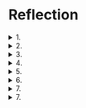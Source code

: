 # Reflection

<details>
<summary>1.</summary>
   
_Unary_, _server streaming_, dan _bi-directional streaming_ _RPC_ adalah beberapa contoh metode komunikasi yang sering digunakan dalam _RPC_. Ketiganya memiliki karakteristik dan penggunaan optimal yang berbeda-beda. Pada _**Unary RPC**_, _client_ mengirimkan satu _request_ ke server dan mendapatkan satu _response_ dari server. Metode ini efektif digunakan untuk operasi yang membutuhkan _response_ cepat secara langsung. Sebagai contoh, _unary RPC_ cocok untuk pemgambilan data pengguna dan pemeriksaan status layanan. Di sisi lain, _**server streaming RPC**_ memiliki cara kerja, yaitu _client_ mengirim satu _request_ ke sever, tetapi dapat menerima banyak _response_ dalam _stream_. _Server_ terus mengirimkan data sampai semua informasi dikirim atau koneksi ditutup. Contoh kasus di mana metode ini efektif adalah pengiriman log server, _monitoring real time_ dari sensor atau data pasar, dan layanan lain yang memerlukan pengiriman data secara bertahap tetapi terus-menerus. Terakhir, _bi-directional RPC_ adalah metode yang memungkinkan _client_ untuk mengirimkan _request_ secara terus menerus kepada server. Di sisi lain, server juga dapat mengirimkan _response_ secara serangkaian dalam bentuk _stream_.Dengan demikian, metode ini memungkinkan komunikasi dua arah secara asinkronus Metode ini cocok digunakan untuk penggunaan seperti aplikasi _chat_, sistem kolaborasi _real-time_, dan bentuk layanan lainnya yane membutuhkan pertukaran data secara cepat dan terus-menerus antara server dan _client_
</details>

<details>
<summary>2.</summary>
   
Penerapan gRPC pada Rust memiliki beberapa celah yang dapat menjadi risiko. Beberapa di antaranya adalah konfigurasi TLS yang salah (dapat membuka celah untuk serangan _man in the middle_), kebocoran informasi melalui metadata, penyalahgunaan autentikasi dan otorisasi, serangan DoS (Denial of Service), pengelolaan kunci yang buruk, celah pada implementasi dependensi, dan risiko terbukanya _souce code_. Untuk meminimalkan risiko dari penggunaan gRPC, terdapat beberapa aspek sekuriti yang perlu dipehartikan (dilakukan). Beberapa di antaranya adalah sebagai berikut.
   - **Autentikasi:** Penggunaan token seperti JWT, penggunaan sertifikan TLS/SSL, dan penggunaan autentikasi mTLS
   - **Otrisasi:** Pengendalian RBAC dan penggunaan kebijakan keamanan seperti ACLs
   - **Enkripsi data:** Penggunaan enkripsi transport (TLS) dan enkripsi tingkat aplikasi
   - **Pengelolaan kunci dan sertifikat:** Rotasi kunci dan sertifikat secara regular dan penyimpanan kunci yang aman (misalnya dengan menggunakan layanan manajemen kunci atau modul keamanan perangkat keras)
</details>

<details>
<summary>3.</summary>
   
Terdapat beberapa hal yang mungkin menjadi tantangan dari penggunaan metode tersebut. Beberapa di antaranya adalah sebagai berikut.

   - **Sinkronisasi pesan**, perlu memastikan bahwa pesan antar pihak tiba dalam urutan yan seharusnya dan tidak ada pesan yang hilang di tengah jalan.
   - **Manajemen koneksi**, koneksi yang stabil penting untuk menjaga komunikasi antara _client_ dan server
   - **_Error handling_**, perlu ada _error handling_ yang baik untuk memulihkan koneksi dan menjaga agar data tidak hilang atau terputus
   - **_Scalability_**, program perlu memiliki kemampuan untuk menangani banyak koneksi dengan efisien
   - **_Security_**, perlu ada penerapan perlindungan keamanan
   - **_Code maintainability_**
</details>

<details>
<summary>4. </summary>
   
Penggunaan `tokio_stream::wrappers::ReceiverStream` untuk _streaming response_ pada gRPC memiliki beberapa kelebihan. Kelebihan yang dimiliki dari penggunaannya di antaranya adalah terintegrasi dengan baik dengan ekosistem Tokio dan Memudahkan implementasi _streaming_. Di sisi lain, penggunaan tersebut juga memiliki kekurangan. Beberapa kekurangan tersebut di antaranya adalah kontrol terbatas atas Backpressure dan ketergantungan pada Tokio

</details>

<details> 
<summary>5. </summary>

Terdapat beberapa cara yang dapat dilakukan untuk menunjang _code reuse_, modularitas, dan _maintainability_ kode Rust gRPC. Beberapa cara tersebut adalah dengan menggunakan traits, menggunakan modul, menggunakan template generik, dan mengimplementasikan middleware dan interceptors. Dengan penerapan tersebut, kode yang dihasilkan diharapkan memiliki _maintainability_ yang lebih tinggi.

</details>

<details>
<summary>6. </summary>

Agar dapat menangani proses pembayaran dengan logika yang lebih rumit, terdapat beberapa hal yang dapat ditambakan ke `MyPaymentService`. Beberapa hal tersebut di antaranya adalah sebagai berikut.
   - Melakukan validasi menyeluruh terhadap data yang berhubungan dengan pembayaran
   - Bekerja sama dengan gateway pembayaran eksternal untuk menangani transaksi nyata
   - Pastikan sistem dapat mengatasi kesalahan melalui mekanisme _retry_ dan strategi _fallback_.
   - Lakukan perekaman log aktivitas secara detail untuk mempermudah proses audit
   - Konfirmasi hasil pembayaran harus dikirim kepada pelanggan menggunakan metode komunikasi yang efektif
   - 
</details>

<details>
<summary>7. </summary>
   
Adopsi gRPC sebagai protokol komunikasi memiliki dampak yang besar terhadap arsitektur dan desain dari sistem distribusi. Hal ini karena gRPC menggunakan protokol HTTP/2 yang memungkinkan komunikasi yang efisien serta mendukung adanya _streaming_. Hal tersebut memungkinkan komunikasi yang cepat dan efisien. Tidak hanya itu, gRPC juga menggunakan protobuf untuk definisi _UI_. Dengan demikian, gRPC memberikan interoperabilitas yang lebih baik dengan berbagai teknologi dan platform. Secara keseluruhan hal ini mendukung sistem yang lebih modular, skalabel, dan mudah diintegrasikan dengan teknologi yang ada

</details>

<details>
<summary>7. </summary>

Penggunaan HTTP/2 sebagain _underlying protocol_ dari gRPC memiliki beberapa kelebihan jika dibandingkan dengan HTTP/1.1 atau HTTP/1.1 dengan WebSocket untuk REST APIs. Beberapa kelebih tersebut di antaranya adalah sebagai berikut.

   - **Multiplexing**, yaitu dimungkinkannya banuak permintaan dan response dikirim secara bersamaan melalui koneksi tunggal sehingga meningkatkan kinerja dan efisiensi
   - **Binary framing**, yaitu berkurangnya overhead karena format data yang kurang efisien
   - **Server push**, yaitu dimungkinkannya server mengirimkan data ke _client_ tanpa permintaan sebelumnya
     
Meskipun memiliki kelebihan dibanding protokol lainnya, metode HTTP/2 juga memiliki beberapa kekurangan. Beberapa di antaranya adalah sebagai berikut. 
   - HTTTP/2 memiliki kompleksitasi implementasi yang cenderung lebih rumit dibanding protokol lainnya
   - Belum semua platform mendukung protokol HTTP/2
   - Meskipun cenderung mencegah adanya overhead, protokol ini masih memiliki kemungkinan overhead ketika terjadi kasus tertentu seperti pada koneksi yang lambat atau dengan _payload_ kecil
</details>
